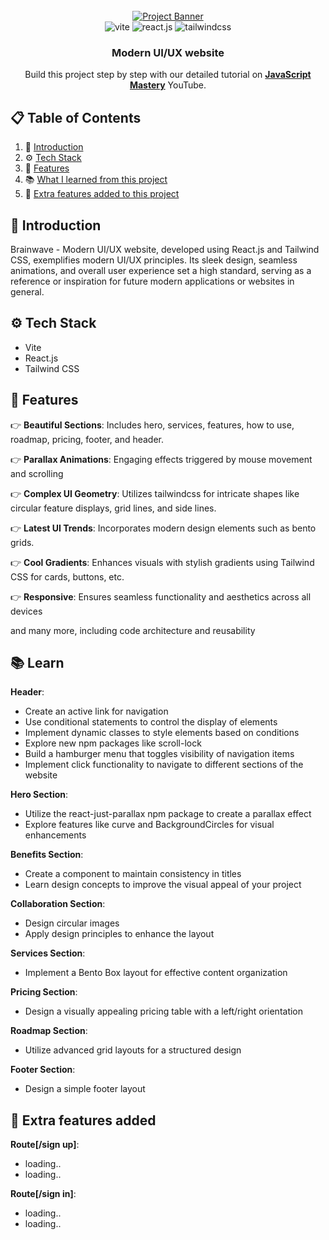 <div align="center">
  <br />
    <a href="https://youtu.be/B91wc5dCEBA" target="_blank">
      <img src="https://i.ibb.co/Kqdv8j1/Image-from.png" alt="Project Banner">
    </a>
  <br />

  <div>
    <img src="https://img.shields.io/badge/-Vite-black?style=for-the-badge&logoColor=white&logo=vite&color=646CFF" alt="vite" />
    <img src="https://img.shields.io/badge/-React_JS-black?style=for-the-badge&logoColor=white&logo=react&color=61DAFB" alt="react.js" />
    <img src="https://img.shields.io/badge/-Tailwind_CSS-black?style=for-the-badge&logoColor=white&logo=tailwindcss&color=06B6D4" alt="tailwindcss" />
  </div>

  <h3 align="center">Modern UI/UX website</h3>

   <div align="center">
     Build this project step by step with our detailed tutorial on <a href="https://www.youtube.com/@javascriptmastery/videos" target="_blank"><b>JavaScript Mastery</b></a> YouTube.
    </div>
</div>

## 📋 <a name="table">Table of Contents</a>

1. 🤖 [Introduction](#introduction)
2. ⚙️ [Tech Stack](#tech-stack)
3. 🔋 [Features](#features)
4. 📚 [What I learned from this project](#learn)
5. 🚀 [Extra features added to this project](#add)


## <a name="introduction">🤖 Introduction</a>

Brainwave - Modern UI/UX website, developed using React.js and Tailwind CSS, exemplifies modern UI/UX principles. Its sleek design, seamless animations, and overall user experience set a high standard, serving as a reference or inspiration for future modern applications or websites in general.

## <a name="tech-stack">⚙️ Tech Stack</a>

- Vite
- React.js
- Tailwind CSS

## <a name="features">🔋 Features</a>

👉 **Beautiful Sections**: Includes hero, services, features, how to use, roadmap, pricing, footer, and header.

👉 **Parallax Animations**: Engaging effects triggered by mouse movement and scrolling

👉 **Complex UI Geometry**: Utilizes tailwindcss for intricate shapes like circular feature displays, grid lines, and side lines.

👉 **Latest UI Trends**: Incorporates modern design elements such as bento grids.

👉 **Cool Gradients**: Enhances visuals with stylish gradients using Tailwind CSS for cards, buttons, etc.

👉 **Responsive**: Ensures seamless functionality and aesthetics across all devices

and many more, including code architecture and reusability


## <a name="learn">📚 Learn</a>


  **Header**:
-  Create an active link for navigation
-  Use conditional statements to control the display of elements
-  Implement dynamic classes to style elements based on conditions
-  Explore new npm packages like scroll-lock
-  Build a hamburger menu that toggles visibility of navigation items
-  Implement click functionality to navigate to different sections of the website


  **Hero Section**:
-  Utilize the react-just-parallax npm package to create a parallax effect
-  Explore features like curve and BackgroundCircles for visual enhancements  

  **Benefits Section**:
-  Create a component to maintain consistency in titles
-  Learn design concepts to improve the visual appeal of your project

  **Collaboration Section**:
-  Design circular images
-  Apply design principles to enhance the layout

  **Services Section**:
-  Implement a Bento Box layout for effective content organization

  **Pricing Section**:
-  Design a visually appealing pricing table with a left/right orientation  

  **Roadmap Section**:
-  Utilize advanced grid layouts for a structured design

  **Footer Section**:
-  Design a simple footer layout





## <a name="add">🚀 Extra features added</a>


  **Route[/sign up]**:
-  loading..
-  loading..

  **Route[/sign in]**:
- loading..
- loading..





